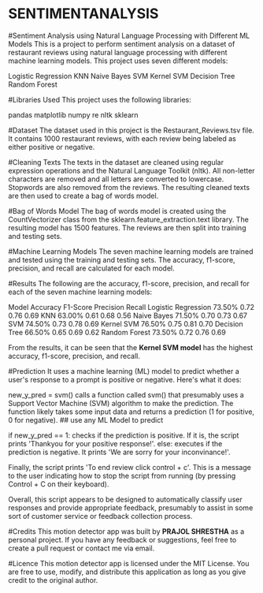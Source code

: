 # SENTIMENTANALYSIS

#Sentiment Analysis using Natural Language Processing with Different ML Models
This is a project to perform sentiment analysis on a dataset of restaurant reviews using natural language processing with different machine learning models. 
This project uses seven different models:

Logistic Regression
KNN
Naive Bayes
SVM
Kernel SVM
Decision Tree
Random Forest

#Libraries Used
This project uses the following libraries:

pandas
matplotlib
numpy
re
nltk
sklearn

#Dataset
The dataset used in this project is the Restaurant_Reviews.tsv file. It contains 1000 restaurant reviews, with each review being labeled as either positive or negative.

#Cleaning Texts
The texts in the dataset are cleaned using regular expression operations and the Natural Language Toolkit (nltk). All non-letter characters are removed and all letters are converted to lowercase. Stopwords are also removed from the reviews. The resulting cleaned texts are then used to create a bag of words model.

#Bag of Words Model
The bag of words model is created using the CountVectorizer class from the sklearn.feature_extraction.text library. The resulting model has 1500 features. The reviews are then split into training and testing sets.

#Machine Learning Models
The seven machine learning models are trained and tested using the training and testing sets. The accuracy, f1-score, precision, and recall are calculated for each model.

#Results
The following are the accuracy, f1-score, precision, and recall for each of the seven machine learning models:

Model	Accuracy	F1-Score	Precision	Recall
Logistic Regression	73.50%	0.72	0.76	0.69
KNN	63.00%	0.61	0.68	0.56
Naive Bayes	71.50%	0.70	0.73	0.67
SVM	74.50%	0.73	0.78	0.69
Kernel SVM	76.50%	0.75	0.81	0.70
Decision Tree	66.50%	0.65	0.69	0.62
Random Forest	73.50%	0.72	0.76	0.69

From the results, it can be seen that the **Kernel SVM model** has the highest accuracy, f1-score, precision, and recall.

#Prediction
It uses a machine learning (ML) model to predict whether a user's response to a prompt is positive or negative. Here's what it does:

new_y_pred = svm() calls a function called svm() that presumably uses a Support Vector Machine (SVM) algorithm to make the prediction. The function likely takes some input data and returns a prediction (1 for positive, 0 for negative). ## use any ML Model to predict

if new_y_pred == 1: checks if the prediction is positive. If it is, the script prints 'Thankyou for your positive response!'.
else: executes if the prediction is negative. It prints 'We are sorry for your inconvinance!'.

Finally, the script prints 'To end review click control + c'. This is a message to the user indicating how to stop the script from running (by pressing Control + C on their keyboard).

Overall, this script appears to be designed to automatically classify user responses and provide appropriate feedback, presumably to assist in some sort of customer service or feedback collection process.

#Credits
This motion detector app was built by **PRAJOL SHRESTHA** as a personal project. If you have any feedback or suggestions, feel free to create a pull request or contact me via email.

#Licence
This motion detector app is licensed under the MIT License. You are free to use, modify, and distribute this application as long as you give credit to the original author.
